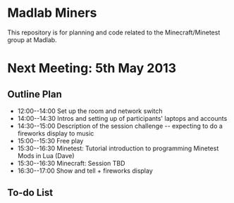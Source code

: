 Madlab Miners
==============

This repository is for planning and code related to the Minecraft/Minetest group at Madlab.

Next Meeting:  5th May 2013
=============================

Outline Plan
-------------

* 12:00--14:00	Set up the room and network switch
* 14:00--14:30	Intros and setting up of participants' laptops and accounts
* 14:30--15:00	Description of the session challenge -- expecting to do a fireworks display to music
* 15:00--15:30	Free play
* 15:30--16:30	Minetest:  Tutorial introduction to programming Minetest Mods in Lua  (Dave)
* 15:30--16:30  Minecraft:  Session TBD
* 16:30--17:00	Show and tell + fireworks display


To-do List
-----------


